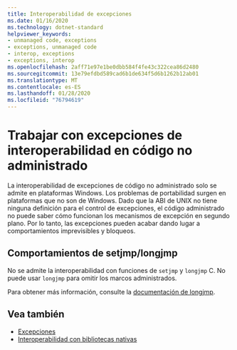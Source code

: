 ```yaml
---
title: Interoperabilidad de excepciones
ms.date: 01/16/2020
ms.technology: dotnet-standard
helpviewer_keywords:
- unmanaged code, exceptions
- exceptions, unmanaged code
- interop, exceptions
- exceptions, interop
ms.openlocfilehash: 2aff71e97e1be0dbb584f4fe43c322cea86d2480
ms.sourcegitcommit: 13e79efdbd589cad6b1de634f5d6b1262b12ab01
ms.translationtype: MT
ms.contentlocale: es-ES
ms.lasthandoff: 01/28/2020
ms.locfileid: "76794619"
---
```

# <a name="working-with-interop-exceptions-in-unmanaged-code"></a>Trabajar con excepciones de interoperabilidad en código no administrado

La interoperabilidad de excepciones de código no administrado solo se admite en plataformas Windows. Los problemas de portabilidad surgen en plataformas que no son de Windows. Dado que la ABI de UNIX no tiene ninguna definición para el control de excepciones, el código administrado no puede saber cómo funcionan los mecanismos de excepción en segundo plano. Por lo tanto, las excepciones pueden acabar dando lugar a comportamientos imprevisibles y bloqueos.

## <a name="setjmplongjmp-behaviors"></a>Comportamientos de setjmp/longjmp

No se admite la interoperabilidad con funciones de `setjmp` y `longjmp` C. No puede usar `longjmp` para omitir los marcos administrados.

Para obtener más información, consulte la [documentación de longjmp](https://docs.microsoft.com/cpp/c-runtime-library/reference/longjmp).

## <a name="see-also"></a>Vea también

- [Excepciones](index.md)
- [Interoperabilidad con bibliotecas nativas](https://www.mono-project.com/docs/advanced/pinvoke/#runtime-exception-propagation)
